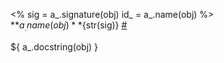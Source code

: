 <%
sig = a_.signature(obj)
id_ = a_.name(obj)
%>\
**${ a_.name(obj) }**${str(sig)}
<a name="${id_ | u}" href="#${id_ | u}">#</a>

${ a_.docstring(obj) }